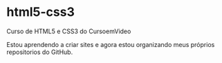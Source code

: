 # html5-css3
 Curso de HTML5 e CSS3 do CursoemVideo

Estou aprendendo a criar sites e agora estou organizando meus próprios repositorios do GitHub.
